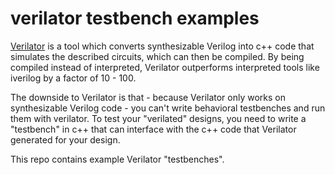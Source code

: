 # verilator testbench examples

[Verilator](https://www.veripool.org/wiki/verilator) is a tool which converts synthesizable Verilog into c++ code that simulates the described circuits, which can then be compiled. By being compiled instead of interpreted, Verilator outperforms interpreted tools like iverilog by a factor of 10 - 100.

The downside to Verilator is that - because Verilator only works on synthesizable Verilog code - you can't write behavioral testbenches and run them with verilator. To test your "verilated" designs, you need to write a "testbench" in c++ that can interface with the c++ code that Verilator generated for your design.

This repo contains example Verilator "testbenches".
